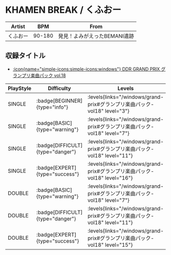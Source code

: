 # KHAMEN BREAK / くふおー

|Artist|BPM|From|
|------|---|----|
|くふおー|90-180|発見！よみがえったBEMANI遺跡|

## 収録タイトル

- [:icon{name="simple-icons:simple-icons:windows"} DDR GRAND PRIX グランプリ楽曲パック vol.18](/windows/grand-prix#グランプリ楽曲パック-vol18)

|PlayStyle|Difficulty|Levels|Notes|Movie|
|---------|----------|------|-----|-----|
|SINGLE| :badge[BEGINNER]{type="info"}| :levels{links="/windows/grand-prix#グランプリ楽曲パック-vol18" level="3"}|149/9||
|SINGLE| :badge[BASIC]{type="warning"}| :levels{links="/windows/grand-prix#グランプリ楽曲パック-vol18" level="7"}|250/16||
|SINGLE| :badge[DIFFICULT]{type="danger"}| :levels{links="/windows/grand-prix#グランプリ楽曲パック-vol18" level="11"}|423/17||
|SINGLE| :badge[EXPERT]{type="success"}| :levels{links="/windows/grand-prix#グランプリ楽曲パック-vol18" level="16"}|638/15||
|DOUBLE| :badge[BASIC]{type="warning"}| :levels{links="/windows/grand-prix#グランプリ楽曲パック-vol18" level="7"}|241/16||
|DOUBLE| :badge[DIFFICULT]{type="danger"}| :levels{links="/windows/grand-prix#グランプリ楽曲パック-vol18" level="11"}|416/11||
|DOUBLE| :badge[EXPERT]{type="success"}| :levels{links="/windows/grand-prix#グランプリ楽曲パック-vol18" level="15"}|593/17||
